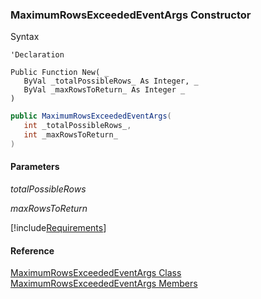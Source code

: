 ﻿### MaximumRowsExceededEventArgs Constructor

Syntax

```vbnet
'Declaration

Public Function New( _
   ByVal _totalPossibleRows_ As Integer, _
   ByVal _maxRowsToReturn_ As Integer _
)
```

```csharp
public MaximumRowsExceededEventArgs( 
   int _totalPossibleRows_,
   int _maxRowsToReturn_
)
```

#### Parameters

_totalPossibleRows_

_maxRowsToReturn_

[!include[Requirements](../partials/requirements.md)]

#### Reference

[MaximumRowsExceededEventArgs Class](fcSDK~FChoice.Foundation.MaximumRowsExceededEventArgs.md)  
[MaximumRowsExceededEventArgs Members](fcSDK~FChoice.Foundation.MaximumRowsExceededEventArgs_members.md)